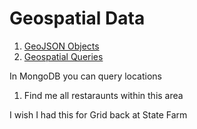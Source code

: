 # Geospatial Data

1. [GeoJSON Objects](https://docs.mongodb.com/manual/reference/geojson/)
1. [Geospatial Queries](https://docs.mongodb.com/manual/geospatial-queries/)

In MongoDB you can query locations

1. Find me all restaraunts within this area

I wish I had this for Grid back at State Farm